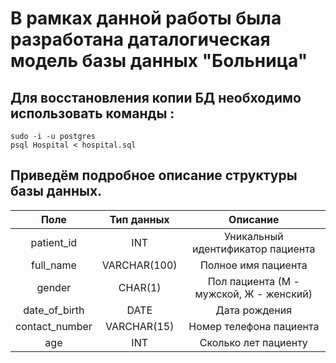 # В рамках данной работы была разработана даталогическая модель базы данных "Больница"
## Для восстановления копии БД необходимо использовать команды : 
````
sudo -i -u postgres
psql Hospital < hospital.sql
````
## Приведём подробное описание структуры базы данных. 
  Поле | Тип данных | Описание |
 |:--------------:|:--------------------:|:---------------:|
 |  patient_id  | INT    | Уникальный идентификатор пациента   |
 |  full_name   | VARCHAR(100)    | Полное имя пациента   |
 |  gender      | CHAR(1)    | Пол пациента (М - мужской, Ж - женский) |
 |  date_of_birth   | DATE    | Дата рождения   |
 |  contact_number   | VARCHAR(15)    | Номер телефона пациента  |
 |  age   | INT    | Сколько лет пациенту   |
